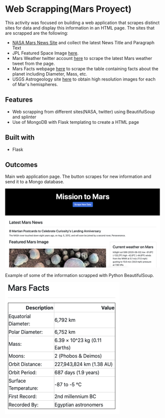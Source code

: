 # Web Scrapping(Mars Proyect)

This activity was focused on building a web application that scrapes distinct sites for data and display this information in an HTML page. The sites that are scrapped are the following:

* [NASA Mars News Site](https://mars.nasa.gov/news/) and collect the latest News Title and Paragraph Text
* JPL Featured Space Image [here](https://www.jpl.nasa.gov/spaceimages/?search=&category=Mars).
* Mars Weather twitter account [here](https://twitter.com/marswxreport?lang=en) to scrape the latest Mars weather tweet from the page. 
* Mars Facts webpage [here](https://space-facts.com/mars/) to scrape the table containing facts about the planet including Diameter, Mass, etc.
* USGS Astrogeology site [here](https://astrogeology.usgs.gov/search/results?q=hemisphere+enhanced&k1=target&v1=Mars) to obtain high resolution images for each of Mar's hemispheres.

## Features

* Web scrapping from different sites(NASA, twitter) using BeautifulSoup and splinter 
* Use of MongoDB with Flask templating to create a HTML page

## Built with 

* Flask

## Outcomes

Main web application page. The button scrapes for new information and send it to a Mongo database. 

![Image1.png](Images/Image1.png)


Example of some of the information scrapped with Python BeautifulSoup.

![Image2.png](Images/Image2.png)
